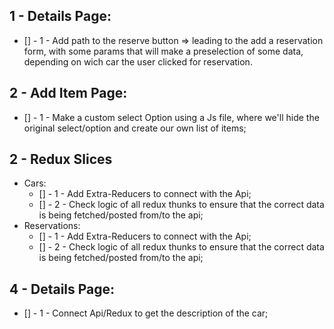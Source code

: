 ## 1 - Details Page:
  - [] - 1 - Add path to the reserve button => leading to the add a reservation form, with some params that will make a preselection of some data, depending on wich car the user clicked for reservation.

## 2 - Add Item Page:

  - [] - 1 - Make a custom select Option using a Js file, 
  where we'll hide the original select/option and create our own list of items;

## 2 - Redux Slices

- Cars:
  - [] - 1 - Add Extra-Reducers to connect with the Api;
  - [] - 2 - Check logic of all redux thunks to ensure that the correct data is being fetched/posted from/to the api;
- Reservations:
  - [] - 1 - Add Extra-Reducers to connect with the Api;
  - [] - 2 - Check logic of all redux thunks to ensure that the correct data is being fetched/posted from/to the api;

## 4 - Details Page:
  - [] - 1 - Connect Api/Redux to get the description of the car;
